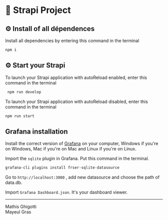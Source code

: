 # 🚀 Strapi Project


## ⚙️ Install of all dépendences

Install all dependencies by entering this command in the terminal

````bash
npm i
````

## ⚙️ Start your Strapi

To launch your Strapi application with autoReload enabled, enter this command in the terminal

```bash
 npm run develop 
 ```

To launch your Strapi application with autoReload disabled, enter this command in the terminal

```bash
npm run start
```

## Grafana installation

Install the correct version of [Grafana](https://grafana.com/docs/grafana/latest/setup-grafana/installation/) on your computer, Windows if you're on Windows, Mac if you're on Mac and Linux if you're on Linux. 

Import the `sqlite` plugin in Grafana.
Put this command in the terminal. 

```bash
grafana-cli plugins install frser-sqlite-datasource
```

Go to `http://localhost:3000` , add new datasource and choose the path of data.db. 

Import `Grafana Dashboard.json`.
It's your dashboard viewer.


---
Mathis Ghigotti <br>
Mayeul Gras

